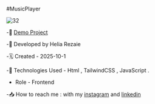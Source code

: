 #MusicPlayer


![32](https://github.com/user-attachments/assets/55eac8a9-e574-45e3-bbb3-6d24b33a5c7e)



-🔗 [Demo Project](https://helia-rz79.github.io/MusicPlayer/)

-🙍 Developed by Helia Rezaie

-🗓️ Created - 2025-10-1

-📱 Technologies Used - Html , TailwindCSS , JavaScript .

- Role - Frontend

-📥 How to reach me : with my [instagram](https://www.instagram.com/helia.web) and [linkedin](https://www.linkedin.com/in/helia-rezaie-web)

